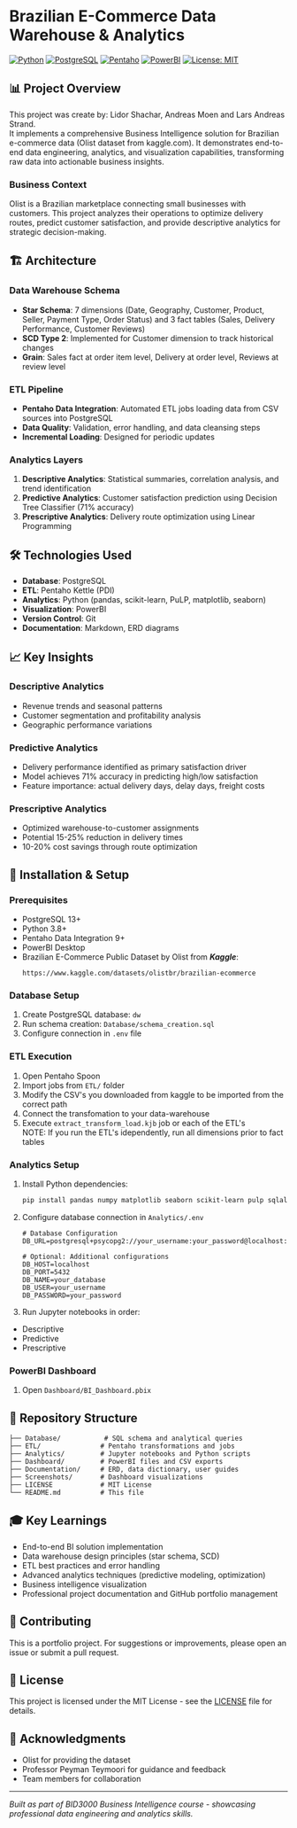 # Brazilian E-Commerce Data Warehouse & Analytics

[![Python](https://img.shields.io/badge/Python-3.8+-blue.svg)](https://www.python.org/)
[![PostgreSQL](https://img.shields.io/badge/PostgreSQL-13+-blue.svg)](https://www.postgresql.org/)
[![Pentaho](https://img.shields.io/badge/Pentaho-Data%20Integration-orange.svg)](https://www.hitachivantara.com/en-us/products/dataops-software/data-integration-analytics/pentaho-platform.html)
[![PowerBI](https://img.shields.io/badge/PowerBI-Visualization-yellow.svg)](https://powerbi.microsoft.com/)
[![License: MIT](https://img.shields.io/badge/License-MIT-green.svg)](https://opensource.org/licenses/MIT)

## 📊 Project Overview

This project was create by: Lidor Shachar, Andreas Moen and Lars Andreas Strand.  
It implements a comprehensive Business Intelligence solution for Brazilian e-commerce data (Olist dataset from kaggle.com). It demonstrates end-to-end data engineering, analytics, and visualization capabilities, transforming raw data into actionable business insights.

### Business Context
Olist is a Brazilian marketplace connecting small businesses with customers. This project analyzes their operations to optimize delivery routes, predict customer satisfaction, and provide descriptive analytics for strategic decision-making.

## 🏗️ Architecture

### Data Warehouse Schema
- **Star Schema**: 7 dimensions (Date, Geography, Customer, Product, Seller, Payment Type, Order Status) and 3 fact tables (Sales, Delivery Performance, Customer Reviews)
- **SCD Type 2**: Implemented for Customer dimension to track historical changes
- **Grain**: Sales fact at order item level, Delivery at order level, Reviews at review level

### ETL Pipeline
- **Pentaho Data Integration**: Automated ETL jobs loading data from CSV sources into PostgreSQL
- **Data Quality**: Validation, error handling, and data cleansing steps
- **Incremental Loading**: Designed for periodic updates

### Analytics Layers
1. **Descriptive Analytics**: Statistical summaries, correlation analysis, and trend identification
2. **Predictive Analytics**: Customer satisfaction prediction using Decision Tree Classifier (71% accuracy)
3. **Prescriptive Analytics**: Delivery route optimization using Linear Programming

## 🛠️ Technologies Used

- **Database**: PostgreSQL
- **ETL**: Pentaho Kettle (PDI)
- **Analytics**: Python (pandas, scikit-learn, PuLP, matplotlib, seaborn)
- **Visualization**: PowerBI
- **Version Control**: Git
- **Documentation**: Markdown, ERD diagrams

## 📈 Key Insights

### Descriptive Analytics
- Revenue trends and seasonal patterns
- Customer segmentation and profitability analysis
- Geographic performance variations

### Predictive Analytics
- Delivery performance identified as primary satisfaction driver
- Model achieves 71% accuracy in predicting high/low satisfaction
- Feature importance: actual delivery days, delay days, freight costs

### Prescriptive Analytics
- Optimized warehouse-to-customer assignments
- Potential 15-25% reduction in delivery times
- 10-20% cost savings through route optimization

## 🚀 Installation & Setup

### Prerequisites
- PostgreSQL 13+
- Python 3.8+
- Pentaho Data Integration 9+
- PowerBI Desktop
- Brazilian E-Commerce Public Dataset by Olist from **_Kaggle_**:  
    ```
    https://www.kaggle.com/datasets/olistbr/brazilian-ecommerce
    ```

### Database Setup
1. Create PostgreSQL database: `dw`
2. Run schema creation: `Database/schema_creation.sql`
3. Configure connection in `.env` file

### ETL Execution
1. Open Pentaho Spoon
2. Import jobs from `ETL/` folder
3. Modify the CSV's you downloaded from kaggle to be imported from the correct path
4. Connect the transfomation to your data-warehouse
5. Execute `extract_transform_load.kjb` job or each of the ETL's  
    NOTE: If you run the ETL's idependently, run all dimensions prior to fact tables

### Analytics Setup
1. Install Python dependencies:
   ```bash
   pip install pandas numpy matplotlib seaborn scikit-learn pulp sqlalchemy python-dotenv
   ```
2. Configure database connection in `Analytics/.env`
    ```
    # Database Configuration
    DB_URL=postgresql+psycopg2://your_username:your_password@localhost:5432/your_database

    # Optional: Additional configurations
    DB_HOST=localhost
    DB_PORT=5432
    DB_NAME=your_database
    DB_USER=your_username
    DB_PASSWORD=your_password

    ```
3. Run Jupyter notebooks in order:
  - Descriptive
  - Predictive
  - Prescriptive

### PowerBI Dashboard
1. Open `Dashboard/BI_Dashboard.pbix`


## 📁 Repository Structure

```
├── Database/           # SQL schema and analytical queries
├── ETL/               # Pentaho transformations and jobs
├── Analytics/         # Jupyter notebooks and Python scripts
├── Dashboard/         # PowerBI files and CSV exports
├── Documentation/     # ERD, data dictionary, user guides
├── Screenshots/       # Dashboard visualizations
├── LICENSE            # MIT License
└── README.md          # This file
```

<!-- ## 📊 Dashboard Screenshots

*Add screenshots later, ERD or Dashboard, we'll see* -->

## 🎓 Key Learnings

- End-to-end BI solution implementation
- Data warehouse design principles (star schema, SCD)
- ETL best practices and error handling
- Advanced analytics techniques (predictive modeling, optimization)
- Business intelligence visualization
- Professional project documentation and GitHub portfolio management

## 🤝 Contributing

This is a portfolio project. For suggestions or improvements, please open an issue or submit a pull request.

## 📄 License

This project is licensed under the MIT License - see the [LICENSE](LICENSE) file for details.

## 🙏 Acknowledgments

- Olist for providing the dataset
- Professor Peyman Teymoori for guidance and feedback
- Team members for collaboration

---

*Built as part of BID3000 Business Intelligence course - showcasing professional data engineering and analytics skills.*